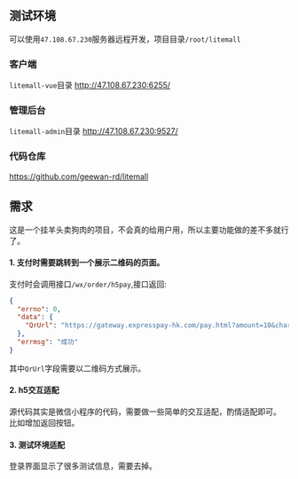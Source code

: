 ## 测试环境
可以使用`47.108.67.230`服务器远程开发，项目目录`/root/litemall`
### 客户端

`litemall-vue`目录
http://47.108.67.230:6255/

### 管理后台

`litemall-admin`目录
http://47.108.67.230:9527/

### 代码仓库

https://github.com/geewan-rd/litemall

## 需求
这是一个挂羊头卖狗肉的项目，不会真的给用户用，所以主要功能做的差不多就行了。
#### 1. 支付时需要跳转到一个展示二维码的页面。

支付时会调用接口`/wx/order/h5pay`,接口返回:

```json
{
  "errno": 0,
  "data": {
    "QrUrl": "https://gateway.expresspay-hk.com/pay.html?amount=10&charset=UTF-8&clientIp=171.88.21.241&currencyType=2&goodsName=%E7%A9%BF%E6%A2%AD%E4%BC%9A%E5%91%98&goodsNote=goods&merchantNo=12482&merchantNote=goods&merchantOrderNo=20200901279593&nonce=0144531028&notifyUrl=http%3A%2F%2F47.108.67.230%3A8080%2Fwx%2Forder%2Fpay-notify&sign=6F952DE02855B00917807BF3987F11EB&signType=1&storeInfo=&timestamp=1598933294&tradeTypeCode=WECHATPAY_JSAPI"
  },
  "errmsg": "成功"
}
```
其中`QrUrl`字段需要以二维码方式展示。
#### 2. h5交互适配
源代码其实是微信小程序的代码，需要做一些简单的交互适配，酌情适配即可。  
比如增加返回按钮。

#### 3. 测试环境适配
登录界面显示了很多测试信息，需要去掉。
